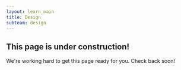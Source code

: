 ```yaml
---
layout: learn_main
title: Design
subteam: design
---
```


## This page is under construction!

We're working hard to get this page ready for you. Check back soon!